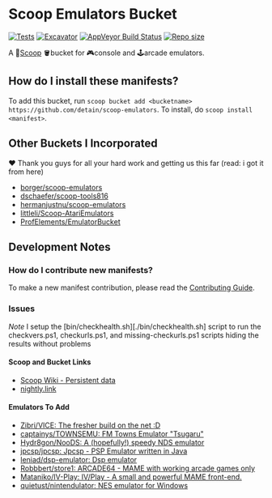 # Scoop Emulators Bucket

[![Tests](https://github.com/detain/scoop-emulators/actions/workflows/ci.yml/badge.svg)](https://github.com/detain/scoop-emulators/actions/workflows/ci.yml) [![Excavator](https://github.com/detain/scoop-emulators/actions/workflows/excavator.yml/badge.svg)](https://github.com/detain/scoop-emulators/actions/workflows/excavator.yml) [![AppVeyor Build Status](https://img.shields.io/appveyor/ci/detain/scoop-emulators/master.svg?style=flat-square&label=AppVeyor&logo=appveyor)](https://ci.appveyor.com/project/detain/scoop-emulators/branch/master) [![Repo size](https://img.shields.io/github/repo-size/detain/scoop-emulators.svg?style=flat-square)](https://github.com/detain/scoop-emulators)

A 🥄[Scoop](https://scoop.sh) 🪣bucket for 🎮console and 🕹arcade emulators.

## How do I install these manifests?

To add this bucket, run `scoop bucket add <bucketname> https://github.com/detain/scoop-emulators`. To install, do `scoop install <manifest>`.

## Other Buckets I Incorporated

❤ Thank you guys for all your hard work and getting us this far (read: i got it from here)

- [borger/scoop-emulators](https://github.com/borger/scoop-emulators)
- [dschaefer/scoop-tools816](https://github.com/dschaefer/scoop-tools816)
- [hermanjustnu/scoop-emulators](https://github.com/hermanjustnu/scoop-emulators)
- [littleli/Scoop-AtariEmulators](https://github.com/littleli/Scoop-AtariEmulators)
- [ProfElements/EmulatorBucket](https://github.com/ProfElements/EmulatorBucket)

## Development Notes

### How do I contribute new manifests?

To make a new manifest contribution, please read the [Contributing Guide](./CONTRIBUTING.md).

### Issues

_Note_ I setup the [bin/checkhealth.sh][./bin/checkhealth.sh] script to run the checkvers.ps1, checkurls.ps1, and missing-checkurls.ps1 scripts hiding the results without problems

#### Scoop and Bucket Links

- [Scoop Wiki - Persistent data](https://github.com/ScoopInstaller/Scoop/wiki/Persistent-data)
- [nightly.link](https://nightly.link/)

#### Emulators To Add

- [Zibri/VICE: The fresher build on the net :D](https://github.com/Zibri/VICE/)
- [captainys/TOWNSEMU: FM Towns Emulator "Tsugaru"](https://github.com/captainys/TOWNSEMU)
- [Hydr8gon/NooDS: A (hopefully!) speedy NDS emulator](https://github.com/Hydr8gon/NooDS)
- [jpcsp/jpcsp: Jpcsp - PSP Emulator written in Java](https://github.com/jpcsp/jpcsp)
- [leniad/dsp-emulator: Dsp emulator](https://github.com/leniad/dsp-emulator)
- [Robbbert/store1: ARCADE64 - MAME with working arcade games only](https://github.com/Robbbert/store1)
- [Mataniko/IV-Play: IV/Play - A small and powerful MAME front-end.](https://github.com/Mataniko/IV-Play)
- [quietust/nintendulator: NES emulator for Windows](https://github.com/quietust/nintendulator)
